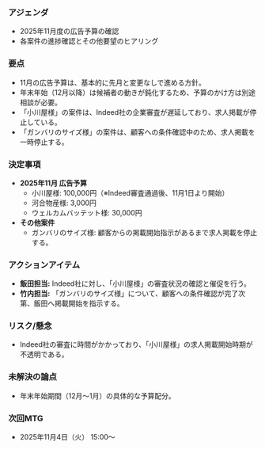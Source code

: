 ### アジェンダ
- 2025年11月度の広告予算の確認
- 各案件の進捗確認とその他要望のヒアリング

### 要点
- 11月の広告予算は、基本的に先月と変更なしで進める方針。
- 年末年始（12月以降）は候補者の動きが鈍化するため、予算のかけ方は別途相談が必要。
- 「小川屋様」の案件は、Indeed社の企業審査が遅延しており、求人掲載が停止している。
- 「ガンバリのサイズ様」の案件は、顧客への条件確認中のため、求人掲載を一時停止する。

### 決定事項
- **2025年11月 広告予算**
    - 小川屋様: 100,000円（※Indeed審査通過後、11月1日より開始）
    - 河合物産様: 3,000円
    - ウェルカムバッテット様: 30,000円
- **その他案件**
    - ガンバリのサイズ様: 顧客からの掲載開始指示があるまで求人掲載を停止する。

### アクションアイテム
- **飯田担当:** Indeed社に対し、「小川屋様」の審査状況の確認と催促を行う。
- **竹内担当:** 「ガンバリのサイズ様」について、顧客への条件確認が完了次第、飯田へ掲載開始を指示する。

### リスク/懸念
- Indeed社の審査に時間がかかっており、「小川屋様」の求人掲載開始時期が不透明である。

### 未解決の論点
- 年末年始期間（12月〜1月）の具体的な予算配分。

### 次回MTG
- 2025年11月4日（火） 15:00〜